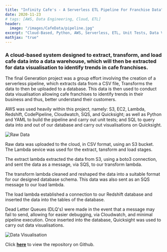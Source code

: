 ```yaml
---
title: "Infinity Cafe's - A Serverless ETL Pipeline For Franchise Data"
date: 2020-11-23
# tags: [AWS, Data Engineering, Cloud, ETL]
header:
  image: "/images/CafeData/pipeline.jpg"
excerpt: "Cloud-Based, Python, AWS, Serverless, ETL, Unit Tests, Data Visualisation"
mathjax: "true"
---
```


### A cloud-based system designed to extract, transform, and load cafe data into a data warehouse, which will then be extracted for data visualisation to identify trends in cafe franchises. 

The final Generation project was a group effort involving the creation of a serverless pipeline, which extracts data from a CSV file, Transforms the data to then be uploaded to a database. This data is then used to conduct data visualisation allowing cafe franchises to identify trends in their business and thus, better understand their customers.

AWS was used heavily within this project, namely: S3, EC2, Lambda, Redshift, CodePipeline, Cloudwatch, SQS, and Quicksight; as well as Python and YAML to build the pipeline and carry out unit tests; and SQL to query data into and out of our database and carry out visualisations on Quicksight. 

<img src="{{ site.url }}{{ site.baseurl }}/images/CafeData/raw-data.jpg" alt="Raw Data">

Raw data was uploaded to the cloud, in CSV format, using an S3 bucket. The Lambda sevice was used for the extract, tansform and load stages. 

The extract lambda extracted the data from S3, using a boto3 connection, and sent the data as a message, via SQS, to our transform lambda. 

The transform lambda cleaned and reshaped the data into a suitable format for our designed database schema. This data was also sent as an SQS message to our load lambda.

The load lambda established a connection to our Redshift database and inserted the data into the tables of the database.

Dead Letter Queues (DLQ's) were made in the event that a message may fail to send, allowing for easier debugging, via Cloudwatch, and minimal pipeline execution. Once inserted into the database, Quicksight was used to carry out data visualisations. 

<img src="{{ site.url }}{{ site.baseurl }}/images/CafeData/data-vis.jpg" alt="Data Visualisation">

Click **[here](https://github.com/taishan-143/team-2-final-project)** to view the repository on Github.

